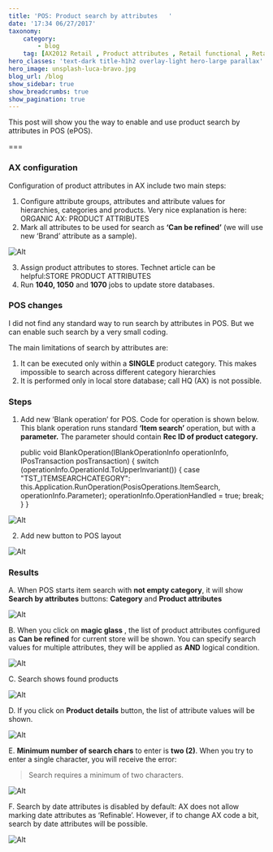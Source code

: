 ```yaml
---
title: 'POS: Product search by attributes   '
date: '17:34 06/27/2017'
taxonomy:
    category:
        - blog
    tag: [AX2012 Retail , Product attributes , Retail functional , Retail POS ]
hero_classes: 'text-dark title-h1h2 overlay-light hero-large parallax'
hero_image: unsplash-luca-bravo.jpg
blog_url: /blog
show_sidebar: true
show_breadcrumbs: true
show_pagination: true
---
```


This post will show you the way to enable and use product search by attributes in POS (ePOS).

===

### AX configuration

Configuration of product attributes in AX include two main steps:

1. Configure attribute groups, attributes and attribute values for hierarchies, categories and products.
Very nice explanation is here: ORGANIC AX: PRODUCT ATTRIBUTES
2. Mark all attributes to be used for search as **‘Can be refined’** (we will use new ‘Brand’ attribute as a sample).

![Alt](store_attribute_marked_as_refinable-947x265.png)

3. Assign product attributes to stores.
Technet article can be helpful:STORE PRODUCT ATTRIBUTES
4. Run **1040, 1050** and **1070** jobs to update store databases.

### POS changes

I did not find any standard way to run search by attributes in POS. But we can enable such search by a very small coding.

The main limitations of search by attributes are:

1. It can be executed only within a **SINGLE** product category. This makes impossible to search across different category hierarchies
2. It is performed only in local store database; call HQ (AX) is not possible.

### Steps

1. Add new ‘Blank operation’ for POS. Code for operation is shown below. This blank operation runs standard **‘Item search’** operation, but with a **parameter.** The parameter should contain **Rec ID of product category.**

    public void BlankOperation(IBlankOperationInfo operationInfo, IPosTransaction posTransaction)
    {
    switch (operationInfo.OperationId.ToUpperInvariant())
    {
        case "TST_ITEMSEARCHCATEGORY": 
                this.Application.RunOperation(PosisOperations.ItemSearch, operationInfo.Parameter);
            operationInfo.OperationHandled = true;
            break;
        }
    }

![Alt](select_rec_id_for_category-919x409.png)

2. Add new button to POS layout

![Alt](3._new_button_with_parameters-410x166.png)

### Results

A. When POS starts item search with **not empty category**, it will show **Search by attributes** buttons: **Category** and **Product attributes**

![Alt](product_search_with_open_attributes-1027x481.png)

B. When you click on **magic glass** , the list of product attributes configured as **Can be refined** for current store will be shown.
You can specify search values for multiple attributes, they will be applied as **AND** logical condition.

![Alt](search_by_attributes-1024x764.png)

C. Search shows found products

![Alt](found_items_by_brand_attribute-992x748.png)

D. If you click on **Product details** button, the list of attribute values will be shown.

![Alt](product_details-1002x766.png)

E. **Minimum number of search chars** to enter is **two (2)**. When you try to enter a single character, you will receive the error: 

> Search requires a minimum of two characters.

![Alt](search_requires_2_chars-576x210.png)

F. Search by date attributes is disabled by default: AX does not allow marking date attributes as ‘Refinable’. However, if to change AX code a bit, search by date attributes will be possible.

![Alt](search_by_date_attributes-1017x751.png)



